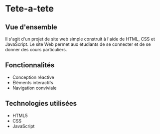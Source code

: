 # Tete-a-tete

## Vue d'ensemble
Il s'agit d'un projet de site web simple construit à l'aide de HTML, CSS et JavaScript. Le site Web permet aux étudiants de se connecter et de se donner des cours particuliers.

## Fonctionnalités
- Conception réactive
- Éléments interactifs
- Navigation conviviale

## Technologies utilisées
- HTML5
- CSS
- JavaScript

